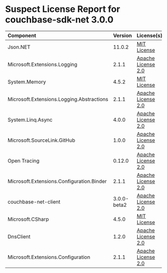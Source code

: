 
Suspect License Report for couchbase-sdk-net 3.0.0
==================================================

|Component|Version|License(s)|
| :--- | :--- | :--- |
|Json.NET|11.0.2|[MIT License](../../license-data/ad705c59-6893-4980-bdbf-0837f1823cc4.txt)|
|Microsoft.Extensions.Logging|2.1.1|[Apache License 2.0](../../license-data/7cae335f-1193-421e-92f1-8802b4243e93.txt)|
|System.Memory|4.5.2|[MIT License](../../license-data/ad705c59-6893-4980-bdbf-0837f1823cc4.txt)|
|Microsoft.Extensions.Logging.Abstractions|2.1.1|[Apache License 2.0](../../license-data/7cae335f-1193-421e-92f1-8802b4243e93.txt)|
|System.Linq.Async|4.0.0|[Apache License 2.0](../../license-data/7cae335f-1193-421e-92f1-8802b4243e93.txt)|
|Microsoft.SourceLink.GitHub|1.0.0|[Apache License 2.0](../../license-data/7cae335f-1193-421e-92f1-8802b4243e93.txt)|
|Open Tracing|0.12.0|[Apache License 2.0](../../license-data/7cae335f-1193-421e-92f1-8802b4243e93.txt)|
|Microsoft.Extensions.Configuration.Binder|2.1.1|[Apache License 2.0](../../license-data/7cae335f-1193-421e-92f1-8802b4243e93.txt)|
|couchbase-net-client|3.0.0-beta2|[Apache License 2.0](../../license-data/7cae335f-1193-421e-92f1-8802b4243e93.txt)|
|Microsoft.CSharp|4.5.0|[MIT License](../../license-data/ad705c59-6893-4980-bdbf-0837f1823cc4.txt)|
|DnsClient|1.2.0|[Apache License 2.0](../../license-data/7cae335f-1193-421e-92f1-8802b4243e93.txt)|
|Microsoft.Extensions.Configuration|2.1.1|[Apache License 2.0](../../license-data/7cae335f-1193-421e-92f1-8802b4243e93.txt)|
